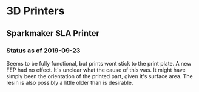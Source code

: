 <!-- TITLE: Tools -->
<!-- SUBTITLE: A brief list of some tools and their status -->

# 3D Printers
## Sparkmaker SLA Printer

### Status as of 2019-09-23
Seems to be fully functional, but prints wont stick to the print plate. A new FEP had no effect. It's unclear what the cause of this was. It might have simply been the orientation of the printed part, given it's surface area. The resin is also possibly a little older than is desirable.
